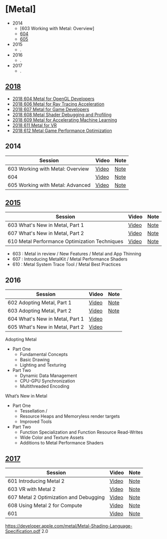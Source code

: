 # [Metal]

* 2014
  * [603 Working with Metal: Overview]
  * [604 ](2014/604-working-with-metal-fundamentals.md)
  * [605 ]()
* 2015
  * .
* 2016
  * .
* 2017
  * .

## [2018](https://developer.apple.com/videos/wwdc2018/)

- [2018 604 Metal for OpenGL Developers](https://developer.apple.com/videos/play/wwdc2018/604/)
- [2018 606 Metal for Ray Tracing Acceleration](https://developer.apple.com/videos/play/wwdc2018/606/)
- [2018 607 Metal for Game Developers](https://developer.apple.com/videos/play/wwdc2018/607/)
- [2018 608 Metal Shader Debugging and Profiling](https://developer.apple.com/videos/play/wwdc2018/608/)
- [2018 609 Metal for Accelerating Machine Learning](https://developer.apple.com/videos/play/wwdc2018/609/)
- [2018 611 Metal for VR](https://developer.apple.com/videos/play/wwdc2018/611/)
- [2018 612 Metal Game Performance Optimization](https://developer.apple.com/videos/play/wwdc2018/612/)


## 2014

Session | Video | Note
--|--|--
603 Working with Metal: Overview|[Video](https://developer.apple.com/videos/play/wwdc2014/603/)|[Note](2014/603-working-with-metal-overview.md)
604 |[Video](https://developer.apple.com/videos/play/wwdc2014/604/)|[Note](2014/604-working-with-metal-fundamentals.md)
605 Working with Metal: Advanced|[Video](https://developer.apple.com/videos/play/wwdc2014/605/) | [Note](2014/605-working-with-metal-advanced.md)


## [2015](https://developer.apple.com/videos/wwdc2015/)

Session | Video | Note
--|--|--
603 What's New in Metal, Part 1 |[Video](https://developer.apple.com/videos/play/wwdc2015/603/)| [Note](2015/603-whats-new-in-metal-part-1.md)
607 What's New in Metal, Part 2 |[Video](https://developer.apple.com/videos/play/wwdc2015/607/)| [Note](2015/607-whats-new-in-metal-part-2.md)
610 Metal Performance Optimization Techniques |[Video](https://developer.apple.com/videos/wwdc2015/)| [Note](610-metal-performance-optimization-techniques.md)


* 603 : Metal in review / New Features / Metal and App Thinning
* 607 : Introducing MetalKit / Metal Performance Shaders
* 610 : Metal System Trace Tool / Metal Best Practices


## 2016

Session | Video | Note
--|--|--
602 Adopting Metal, Part 1|[Video](https://developer.apple.com/videos/play/wwdc2016/602/)|[Note](2016/602-adopting-metal-part-1.md)
603 Adopting Metal, Part 2| [Video](https://developer.apple.com/videos/play/wwdc2016/603/)|[Note](2016/603-adopting-metal-part-2.md)
604 What's New in Metal, Part 1|[Video](https://developer.apple.com/videos/play/wwdc2016/604)
605 What's New in Metal, Part 2|[Video](https://developer.apple.com/videos/play/wwdc2016/605)


Adopting Metal

- Part One
  - Fundamental Concepts
  - Basic Drawing
  - Lighting and Texturing
- Part Two
  - Dynamic Data Management
  - CPU-GPU Synchronization
  - Multithreaded Encoding

What’s New in Metal

- Part One
  - Tessellation /
  - Resource Heaps and Memoryless render targets
  - Improved Tools
- Part Two
  - Function Specialization and Function Resource Read-Writes
  - Wide Color and Texture Assets
  - Additions to Metal Performance Shaders



## [2017](https://developer.apple.com/videos/wwdc2017/)

Session | Video | Note
--|--|--
601 Introducing Metal 2 |[Video](https://developer.apple.com/videos/play/wwdc2017/601/)|[Note](2017/601-introducing-metal-2.md)
603 VR with Metal 2 |[Video](https://developer.apple.com/videos/play/wwdc2017/603/)|[Note](2017/603-vr-with-metal-2.md)
607 Metal 2 Optimization and Debugging|[Video](https://developer.apple.com/videos/play/wwdc2017/607/)|[Note](2017/607-metal-2-optimization-and-debugging.md)
608 Using Metal 2 for Compute |[Video](https://developer.apple.com/videos/play/wwdc2017/608/)|[Note](2017/608-using-metal-2-for-compute.md)
601 |[Video]()|[Note]()


https://developer.apple.com/metal/Metal-Shading-Language-Specification.pdf 2.0
